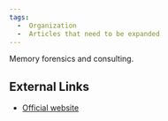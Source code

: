```yaml
---
tags:
  -  Organization
  -  Articles that need to be expanded
---
```

Memory forensics and consulting.

## External Links

- [Official website](https://code.google.com/archive/p/volatility)

